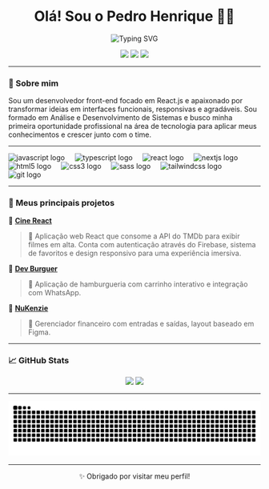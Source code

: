 <h1 align="center">Olá! Sou o Pedro Henrique 👨‍💻</h1>

<p align="center">
  <img src="https://readme-typing-svg.demolab.com?font=Fira+Code&size=24&pause=1000&color=1E90FF&center=true&vCenter=true&width=435&lines=Desenvolvedor+Front-End;Apaixonado+por+React+e+UI;Buscando+o+1%C2%BA+emprego+em+tech" alt="Typing SVG" />
</p>

<p align="center">
  <a href="https://portfolio-opal-psi-45.vercel.app/" target="_blank"><img src="https://img.shields.io/badge/Portf%C3%B3lio-000?style=for-the-badge&logo=vercel&logoColor=white" /></a>
  <a href="https://www.linkedin.com/in/pedro-silva-dev-2002-js" target="_blank"><img src="https://img.shields.io/badge/LinkedIn-0077B5?style=for-the-badge&logo=linkedin&logoColor=white" /></a>
  <a href="mailto:pedrosilva10057@gmail.com"><img src="https://img.shields.io/badge/Email-EA4335?style=for-the-badge&logo=gmail&logoColor=white" /></a>
</p>

---

### 🚀 Sobre mim

Sou um desenvolvedor front-end focado em React.js e apaixonado por transformar ideias em interfaces funcionais, responsivas e agradáveis. Sou formado em Análise e Desenvolvimento de Sistemas e busco minha primeira oportunidade profissional na área de tecnologia para aplicar meus conhecimentos e crescer junto com o time.

---

<p align="left">
  <img src="https://cdn.jsdelivr.net/gh/devicons/devicon/icons/javascript/javascript-original.svg" height="30" alt="javascript logo" />
  <img width="12" />
  <img src="https://cdn.jsdelivr.net/gh/devicons/devicon/icons/typescript/typescript-original.svg" height="30" alt="typescript logo" />
  <img width="12" />
  <img src="https://cdn.jsdelivr.net/gh/devicons/devicon/icons/react/react-original.svg" height="30" alt="react logo" />
  <img width="12" />
  <img src="https://cdn.jsdelivr.net/gh/devicons/devicon/icons/nextjs/nextjs-original.svg" height="30" alt="nextjs logo" />
  <img width="12" />
  <img src="https://cdn.jsdelivr.net/gh/devicons/devicon/icons/html5/html5-original.svg" height="30" alt="html5 logo" />
  <img width="12" />
  <img src="https://cdn.jsdelivr.net/gh/devicons/devicon/icons/css3/css3-original.svg" height="30" alt="css3 logo" />
  <img width="12" />
  <img src="https://cdn.jsdelivr.net/gh/devicons/devicon/icons/sass/sass-original.svg" height="30" alt="sass logo" />
  <img width="12" />
  <img src="https://cdn.simpleicons.org/tailwindcss/06B6D4" height="30" alt="tailwindcss logo" />
  <img width="12" />
  <img src="https://cdn.jsdelivr.net/gh/devicons/devicon/icons/git/git-original.svg" height="30" alt="git logo" />
  <img width="12" />
</p>

---

### 📂 Meus principais projetos

🔹 [**Cine React**](https://cine-react-beta.vercel.app/)  
> 🧾 Aplicação web React que consome a API do TMDb para exibir filmes em alta. Conta com autenticação através do Firebase, sistema de favoritos e design responsivo para uma experiência imersiva.

🔹 [**Dev Burguer**](https://cardapio-online-pi.vercel.app/)  
> 🧾 Aplicação de hamburgueria com carrinho interativo e integração com WhatsApp.

🔹 [**NuKenzie**](https://m3-sp2-nu-kenzie-pedrohenrique-23-xf1c-i7kr79xnr.vercel.app/)  
> 💸 Gerenciador financeiro com entradas e saídas, layout baseado em Figma.

---

### 📈 GitHub Stats

<p align="center">
  <img src="https://github-readme-stats.vercel.app/api?username=pedrohenrique-23&show_icons=true&theme=radical" height="150" />
  <img src="https://github-readme-stats.vercel.app/api/top-langs/?username=pedrohenrique-23&layout=compact&theme=radical" height="150" />
</p>

---
<p align="center">
  <img src="https://raw.githubusercontent.com/pedrohenrique-23/pedrohenrique-23/output/github-contribution-grid-snake.svg" alt="Snake animation" />
</p>

---

<p align="center">✨ Obrigado por visitar meu perfil!</p>
